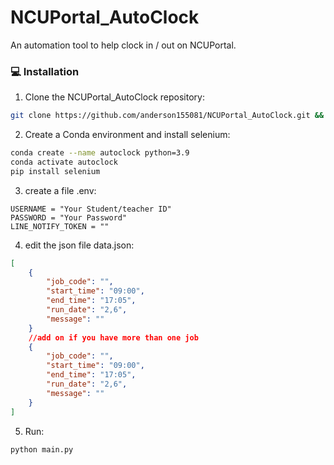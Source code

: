 # NCUPortal_AutoClock
An automation tool to help clock in / out on NCUPortal.

### 💻 Installation

1. Clone the NCUPortal_AutoClock repository:

```sh
git clone https://github.com/anderson155081/NCUPortal_AutoClock.git && cd NCUPortal_AutoClock
```

2. Create a Conda environment and install selenium:

```sh
conda create --name autoclock python=3.9
conda activate autoclock
pip install selenium
```
3. create a file .env:

```env
USERNAME = "Your Student/teacher ID"
PASSWORD = "Your Password"
LINE_NOTIFY_TOKEN = "" 
```
4. edit the json file data.json:

```json
[
    {
        "job_code": "",
        "start_time": "09:00",
        "end_time": "17:05",
        "run_date": "2,6",
        "message": ""
    }
    //add on if you have more than one job
    {
        "job_code": "",
        "start_time": "09:00",
        "end_time": "17:05",
        "run_date": "2,6",
        "message": ""
    }
]
```
5. Run:

```sh
python main.py
```
